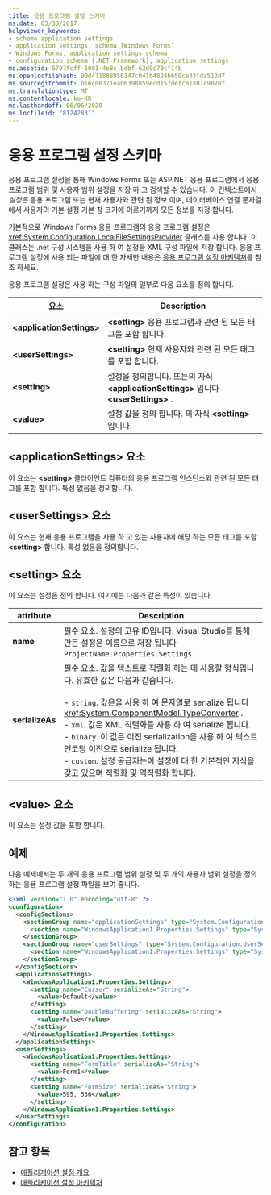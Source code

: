 ```yaml
---
title: 응용 프로그램 설정 스키마
ms.date: 03/30/2017
helpviewer_keywords:
- schema application settings
- application settings, schema [Windows Forms]
- Windows Forms, application settings schema
- configuration schema [.NET Framework], application settings
ms.assetid: 5797fcff-6081-4e8c-bebf-63d9c70cf14b
ms.openlocfilehash: 90d471888950347c041b4824b659ce33fda512d7
ms.sourcegitcommit: b16c00371ea06398859ecd157defc81301c9070f
ms.translationtype: MT
ms.contentlocale: ko-KR
ms.lasthandoff: 06/06/2020
ms.locfileid: "81242831"
---
```

# <a name="application-settings-schema"></a>응용 프로그램 설정 스키마

응용 프로그램 설정을 통해 Windows Forms 또는 ASP.NET 응용 프로그램에서 응용 프로그램 범위 및 사용자 범위 설정을 저장 하 고 검색할 수 있습니다. 이 컨텍스트에서 *설정은* 응용 프로그램 또는 현재 사용자와 관련 된 정보 이며, 데이터베이스 연결 문자열에서 사용자의 기본 설정 기본 창 크기에 이르기까지 모든 정보를 지정 합니다.

기본적으로 Windows Forms 응용 프로그램의 응용 프로그램 설정은 <xref:System.Configuration.LocalFileSettingsProvider> 클래스를 사용 합니다 .이 클래스는 .net 구성 시스템을 사용 하 여 설정을 XML 구성 파일에 저장 합니다. 응용 프로그램 설정에 사용 되는 파일에 대 한 자세한 내용은 [응용 프로그램 설정 아키텍처](../../winforms/advanced/application-settings-architecture.md)를 참조 하세요.

응용 프로그램 설정은 사용 하는 구성 파일의 일부로 다음 요소를 정의 합니다.

| 요소                    | Description                                                                           |
| -------------------------- | ------------------------------------------------------------------------------------- |
| **\<applicationSettings>** | **\<setting>** 응용 프로그램과 관련 된 모든 태그를 포함 합니다.                         |
| **\<userSettings>**        | **\<setting>** 현재 사용자와 관련 된 모든 태그를 포함 합니다.                        |
| **\<setting>**             | 설정을 정의합니다. 또는의 자식 **\<applicationSettings>** 입니다 **\<userSettings>** . |
| **\<value>**               | 설정 값을 정의 합니다. 의 자식 **\<setting>** 입니다.                                   |

## <a name="applicationsettings-element"></a>\<applicationSettings> 요소

이 요소는 **\<setting>** 클라이언트 컴퓨터의 응용 프로그램 인스턴스와 관련 된 모든 태그를 포함 합니다. 특성 없음을 정의합니다.

## <a name="usersettings-element"></a>\<userSettings> 요소

이 요소는 현재 응용 프로그램을 사용 하 고 있는 사용자에 해당 하는 모든 태그를 포함 **\<setting>** 합니다. 특성 없음을 정의합니다.

## <a name="setting-element"></a>\<setting> 요소

이 요소는 설정을 정의 합니다. 여기에는 다음과 같은 특성이 있습니다.

| attribute        | Description |
| ---------------- | ----------- |
| **name**         | 필수 요소. 설정의 고유 ID입니다. Visual Studio를 통해 만든 설정은 이름으로 저장 됩니다 `ProjectName.Properties.Settings` . |
| **serializeAs** | 필수 요소. 값을 텍스트로 직렬화 하는 데 사용할 형식입니다. 유효한 값은 다음과 같습니다.<br><br>- `string`. 값은을 사용 하 여 문자열로 serialize 됩니다 <xref:System.ComponentModel.TypeConverter> .<br>- `xml`. 값은 XML 직렬화를 사용 하 여 serialize 됩니다.<br>- `binary`. 이 값은 이진 serialization을 사용 하 여 텍스트 인코딩 이진으로 serialize 됩니다.<br />- `custom`. 설정 공급자는이 설정에 대 한 기본적인 지식을 갖고 있으며 직렬화 및 역직렬화 합니다. |

## <a name="value-element"></a>\<value> 요소

이 요소는 설정 값을 포함 합니다.

## <a name="example"></a>예제

다음 예제에서는 두 개의 응용 프로그램 범위 설정 및 두 개의 사용자 범위 설정을 정의 하는 응용 프로그램 설정 파일을 보여 줍니다.

```xml
<?xml version="1.0" encoding="utf-8" ?>
<configuration>
  <configSections>
    <sectionGroup name="applicationSettings" type="System.Configuration.ApplicationSettingsGroup, System, Version=2.0.0.0, Culture=neutral, PublicKeyToken=b77a5c561934e089">
      <section name="WindowsApplication1.Properties.Settings" type="System.Configuration.ClientSettingsSection, System, Version=2.0.0.0, Culture=neutral, PublicKeyToken=b77a5c561934e089" />
    </sectionGroup>
    <sectionGroup name="userSettings" type="System.Configuration.UserSettingsGroup, System, Version=2.0.0.0, Culture=neutral, PublicKeyToken=b77a5c561934e089">
      <section name="WindowsApplication1.Properties.Settings" type="System.Configuration.ClientSettingsSection, System, Version=2.0.0.0, Culture=neutral, PublicKeyToken=b77a5c561934e089" allowExeDefinition="MachineToLocalUser" />
    </sectionGroup>
  </configSections>
  <applicationSettings>
    <WindowsApplication1.Properties.Settings>
      <setting name="Cursor" serializeAs="String">
        <value>Default</value>
      </setting>
      <setting name="DoubleBuffering" serializeAs="String">
        <value>False</value>
      </setting>
    </WindowsApplication1.Properties.Settings>
  </applicationSettings>
  <userSettings>
    <WindowsApplication1.Properties.Settings>
      <setting name="FormTitle" serializeAs="String">
        <value>Form1</value>
      </setting>
      <setting name="FormSize" serializeAs="String">
        <value>595, 536</value>
      </setting>
    </WindowsApplication1.Properties.Settings>
  </userSettings>
</configuration>
```

## <a name="see-also"></a>참고 항목

- [애플리케이션 설정 개요](../../winforms/advanced/application-settings-overview.md)
- [애플리케이션 설정 아키텍처](../../winforms/advanced/application-settings-architecture.md)
